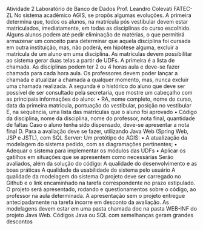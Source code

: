 Atividade 2 Laboratório de Banco de Dados
Prof. Leandro Colevati FATEC-ZL
No sistema acadêmico AGIS, se propôs algumas evoluções.
A primeira determina que, todos os alunos, na matrícula pós vestibular devem estar 
matriculados, imediatamente, em todas as disciplinas do curso escolhido. Alguns alunos 
podem até pedir eliminação de matérias, o que permitirá armazenar um conceito para 
determinar que aquela disciplina foi cursada em outra instituição, mas, não poderá, em 
hipótese alguma, excluir a matrícula de um aluno em uma disciplina.
As matrículas devem possibilitar ao sistema gerar duas telas a partir de UDFs.
A primeira é a lista de chamada. As disciplinas podem ter 2 ou 4 horas aula e deve-se fazer 
chamada para cada hora aula. Os professores devem poder lançar a chamada e atualizar a 
chamada a qualquer momento, mas, nunca excluir uma chamada realizada. 
A segunda é o histórico do aluno que deve ser possível de ser consultado pela secretaria, que 
mostre um cabeçalho com as principais informações do aluno:
• RA, nome completo, nome do curso, data da primeira matrícula, pontuação do 
vestibular, posição no vestibular
E, na sequência, uma lista das matrículas que o aluno foi aprovado
• Código da disciplina, nome da disciplina, nome do professor, nota final, quantidade 
de faltas
Caso o aluno tenha sido dispensado, deve-se apresentar a nota final D.
Para a avaliação deve se fazer, utilizando Java Web (Spring Web, JSP e JSTL), com SQL 
Server:
Um protótipo do AGIS:
• A atualização da modelagem do sistema pedido, com as diagramações 
pertinentes;
• Adequar o sistema para implementar os módulos das UDFs
• Aplicar os gatilhos em situações que se apresentem como necessárias
Serão avaliados, além da solução do código:
A qualidade do desenvolvimento e as boas práticas
A qualidade da usabilidade do sistema pelo usuário
A qualidade da modelagem do sistema
O projeto deve ser carregado no Github e o link encaminhado na tarefa correspondente no 
prazo estipulado.
O projeto será apresentado, rodando e questionamentos sobre o código, ao professor na 
aula determinada. A apresentação sem o projeto entregue antecipadamente na tarefa 
incorre em desconto da avaliação.
As modelagens devem estar em uma pasta chamada doc na pasta WEB-INF do projeto Java 
Web.
Códigos Java ou SQL com semelhanças geram grandes descontos
